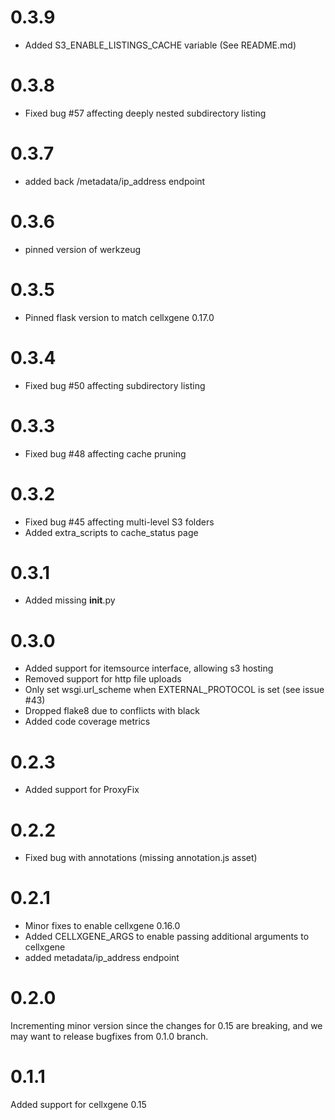 # 0.3.9

* Added S3_ENABLE_LISTINGS_CACHE variable (See README.md)

# 0.3.8

* Fixed bug #57 affecting deeply nested subdirectory listing

# 0.3.7

* added back /metadata/ip_address endpoint

# 0.3.6

* pinned version of werkzeug

# 0.3.5

* Pinned flask version to match cellxgene 0.17.0

# 0.3.4

* Fixed bug #50 affecting subdirectory listing

# 0.3.3

* Fixed bug #48 affecting cache pruning

# 0.3.2

 * Fixed bug #45 affecting multi-level S3 folders
 * Added extra_scripts to cache_status page

# 0.3.1

 * Added missing __init__.py

# 0.3.0

 * Added support for itemsource interface, allowing s3 hosting
 * Removed support for http file uploads
 * Only set wsgi.url_scheme when EXTERNAL_PROTOCOL is set (see issue #43) 
 * Dropped flake8 due to conflicts with black
 * Added code coverage metrics

# 0.2.3

 * Added support for ProxyFix

# 0.2.2

  * Fixed bug with annotations (missing annotation.js asset)

# 0.2.1

  * Minor fixes to enable cellxgene 0.16.0
  * Added CELLXGENE_ARGS to enable passing additional arguments to cellxgene
  * added metadata/ip_address endpoint

# 0.2.0

Incrementing minor version since the changes for 0.15 are breaking, and we may want to release bugfixes from 0.1.0 branch.

# 0.1.1

Added support for cellxgene 0.15
